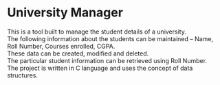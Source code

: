 # University Manager  
This is a tool built to manage the student details of a university.   
The following information about the students can be maintained – Name, Roll Number, Courses enrolled, CGPA.   
These data can be created, modified and deleted.  
The particular student information can be retrieved using Roll Number.  
The project is written in C language and uses the concept of data structures.   
